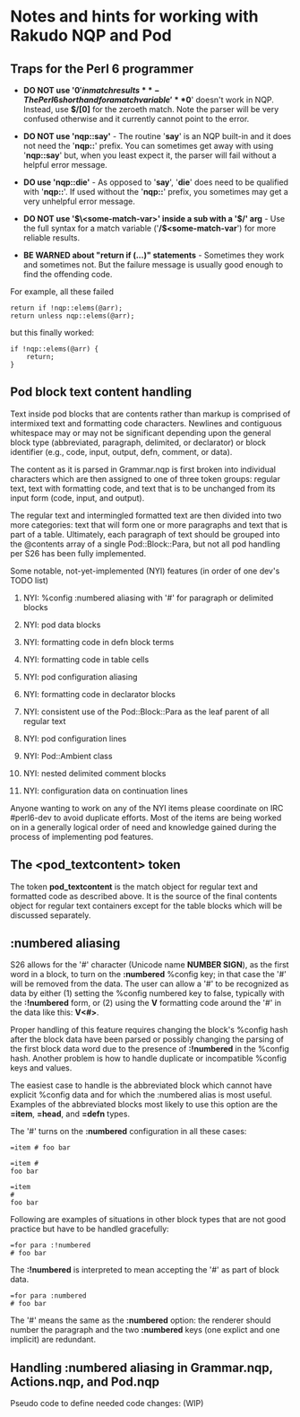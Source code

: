 # Notes and hints for working with Rakudo NQP and Pod

## Traps for the Perl 6 programmer

+ **DO NOT use '$0' in match results** - The Perl 6 shorthand for a match variable '**$0**' doesn't
  work in NQP. Instead, use **$/[0]** for the zeroeth match. 
  Note the parser will be very confused otherwise and it currently cannot point to the error.
  
  
+ **DO NOT use 'nqp::say'** - The routine '**say**' is an NQP built-in and it does not need
  the '**nqp::**' prefix. You can sometimes get away with using '**nqp::say**' but, when you least
  expect it, the parser will fail without a helpful error message.

+ **DO use 'nqp::die'** - As opposed to '**say**', '**die**' does need to be qualified with '**nqp::**'.
  If used without the '**nqp::**' prefix, you sometimes may get a very unhelpful error message.
  
+ **DO NOT use '$\<some-match-var>' inside a sub with a '$/' arg** - Use the full syntax for
  a match variable ('**/$<some-match-var**') for more reliable results.

+ **BE WARNED about "return if (...)" statements** - Sometimes they  work and sometimes not. But the
  failure message is usually good enough to find the offending code.
  
For example, all these failed
 
```
return if !nqp::elems(@arr);
return unless nqp::elems(@arr);
```
but this finally worked:

```
if !nqp::elems(@arr) {
    return;
}
```
  
## Pod block text content handling

Text inside pod blocks that are contents rather than markup is comprised of
intermixed text and formatting code characters. Newlines and contiguous
whitespace may or may not be significant depending upon the general block type
(abbreviated, paragraph, delimited, or declarator) or block identifier (e.g.,
code, input, output, defn, comment, or data).

The content as it is parsed in Grammar.nqp is first broken into individual
characters which are then assigned to one of three token groups: regular text, text with
formatting code, and text that is to be unchanged from its input form
(code, input, and output).

The regular text and intermingled formatted text are then divided into two more
categories: text that will form one or more paragraphs and text that is part
of a table.  Ultimately, each paragraph of text should be grouped into the
@contents array of a single Pod::Block::Para, but not all pod handling per S26
has been fully implemented.

Some notable, not-yet-implemented (NYI) features (in order of one dev's TODO list)

1. NYI: %config :numbered aliasing with '#' for paragraph or delimited blocks

2. NYI: pod data blocks

3. NYI: formatting code in defn block terms

4. NYI: formatting code in table cells

5. NYI: pod configuration aliasing

6. NYI: formatting code in declarator blocks

7. NYI: consistent use of the Pod::Block::Para as the leaf parent of all regular text

8. NYI: pod configuration lines

9. NYI: Pod::Ambient class

10. NYI: nested delimited comment blocks

11. NYI: configuration data on continuation lines

Anyone wanting to work on any of the NYI items please coordinate on IRC #perl6-dev to
avoid duplicate efforts.  Most of the items are being worked on in a generally logical
order of need and knowledge gained during the process of implementing pod features.

## The <pod_textcontent> token

The token **pod_textcontent** is the match object for regular text and formatted code as
described above. It is the source of the final contents object for regular text containers
except for the table blocks which will be discussed separately.

## :numbered aliasing

S26 allows for the '#' character (Unicode name **NUMBER SIGN**), as the first word in a block, 
to turn on the **:numbered** %config key; in that case the '#' will be removed from the data.
The user can allow a '#' to be recognized as data by either (1) setting the %config numbered
key to false, typically with the **:!numbered** form, or (2) using the **V** formatting code
around the '#' in the data like this: **V<#>**.

Proper handling of this feature requires changing the block's %config hash after the block data have been
parsed or possibly changing the parsing of the first block data word due to the presence of **:!numbered** in
the %config hash. Another problem is how to handle duplicate or incompatible %config keys and values.

The easiest case to handle is the abbreviated block which cannot have explicit %config data and for
which the :numbered alias is most useful. Examples of the abbreviated blocks most likely to
use this option are the **=item**, **=head**, and **=defn** types.

The '#' turns on the **:numbered** configuration in all these cases:

```
=item # foo bar

=item #
foo bar

=item
#
foo bar
```

Following are examples of situations in other block types that are
not good practice but have to be handled gracefully:

```
=for para :!numbered
# foo bar
```

The **:!numbered** is interpreted to mean accepting the '#' as part of block data.

```
=for para :numbered
# foo bar
```

The '#' means the same as the **:numbered** option: the renderer should number the
paragraph and the two **:numbered** keys (one explict and one implicit) are redundant.
  
## Handling :numbered aliasing in Grammar.nqp, Actions.nqp, and Pod.nqp

Pseudo code to define needed code changes: (WIP)
